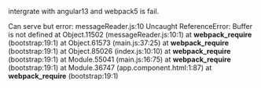 intergrate with angular13 and webpack5 is fail.

Can serve but error:
messageReader.js:10 Uncaught ReferenceError: Buffer is not defined
    at Object.11502 (messageReader.js:10:1)
    at __webpack_require__ (bootstrap:19:1)
    at Object.61573 (main.js:37:25)
    at __webpack_require__ (bootstrap:19:1)
    at Object.85026 (index.js:10:10)
    at __webpack_require__ (bootstrap:19:1)
    at Module.55041 (main.js:16:75)
    at __webpack_require__ (bootstrap:19:1)
    at Module.36747 (app.component.html:1:87)
    at __webpack_require__ (bootstrap:19:1)
